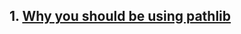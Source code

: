 ## 1. [Why you should be using pathlib](https://treyhunner.com/2018/12/why-you-should-be-using-pathlib/)
